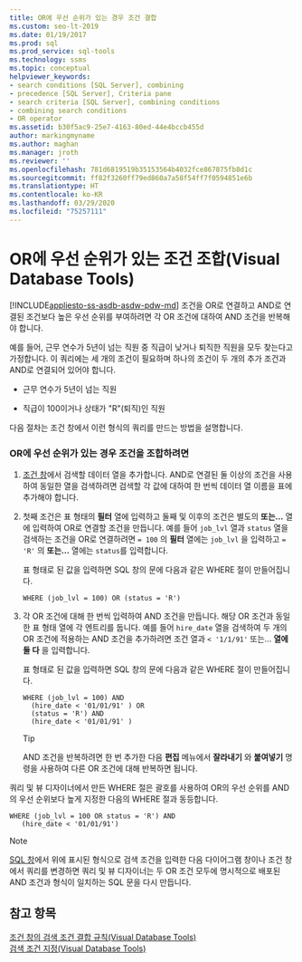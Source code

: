 ```yaml
---
title: OR에 우선 순위가 있는 경우 조건 결합
ms.custom: seo-lt-2019
ms.date: 01/19/2017
ms.prod: sql
ms.prod_service: sql-tools
ms.technology: ssms
ms.topic: conceptual
helpviewer_keywords:
- search conditions [SQL Server], combining
- precedence [SQL Server], Criteria pane
- search criteria [SQL Server], combining conditions
- combining search conditions
- OR operator
ms.assetid: b30f5ac9-25e7-4163-80ed-44e4bccb455d
author: markingmyname
ms.author: maghan
ms.manager: jroth
ms.reviewer: ''
ms.openlocfilehash: 781d6819519b35153564b4032fce867875fb8d1c
ms.sourcegitcommit: ff82f3260ff79ed860a7a58f54ff7f0594851e6b
ms.translationtype: HT
ms.contentlocale: ko-KR
ms.lasthandoff: 03/29/2020
ms.locfileid: "75257111"
---
```

# <a name="combine-conditions-when-or-has-precedence-visual-database-tools"></a>OR에 우선 순위가 있는 조건 조합(Visual Database Tools)
[!INCLUDE[appliesto-ss-asdb-asdw-pdw-md](../../includes/appliesto-ss-asdb-asdw-pdw-md.md)]
조건을 OR로 연결하고 AND로 연결된 조건보다 높은 우선 순위를 부여하려면 각 OR 조건에 대하여 AND 조건을 반복해야 합니다.  
  
예를 들어, 근무 연수가 5년이 넘는 직원 중 직급이 낮거나 퇴직한 직원을 모두 찾는다고 가정합니다. 이 쿼리에는 세 개의 조건이 필요하며 하나의 조건이 두 개의 추가 조건과 AND로 연결되어 있어야 합니다.  
  
-   근무 연수가 5년이 넘는 직원  
  
-   직급이 100이거나 상태가 "R"(퇴직)인 직원  
  
다음 절차는 조건 창에서 이런 형식의 쿼리를 만드는 방법을 설명합니다.  
  
### <a name="to-combine-conditions-when-or-has-precedence"></a>OR에 우선 순위가 있는 경우 조건을 조합하려면  
  
1.  [조건 창](../../ssms/visual-db-tools/criteria-pane-visual-database-tools.md)에서 검색할 데이터 열을 추가합니다. AND로 연결된 둘 이상의 조건을 사용하여 동일한 열을 검색하려면 검색할 각 값에 대하여 한 번씩 데이터 열 이름을 표에 추가해야 합니다.  
  
2.  첫째 조건은 표 형태의 **필터** 열에 입력하고 둘째 및 이후의 조건은 별도의 **또는...** 열에 입력하여 OR로 연결할 조건을 만듭니다. 예를 들어 `job_lvl` 열과 `status` 열을 검색하는 조건을 OR로 연결하려면 `= 100` 의 **필터** 열에는 `job_lvl` 을 입력하고 `= 'R'` 의 **또는...** 열에는 `status`를 입력합니다.  
  
    표 형태로 된 값을 입력하면 SQL 창의 문에 다음과 같은 WHERE 절이 만들어집니다.  
  
    ```  
    WHERE (job_lvl = 100) OR (status = 'R')  
    ```  
  
3.  각 OR 조건에 대해 한 번씩 입력하여 AND 조건을 만듭니다. 해당 OR 조건과 동일한 표 형태 열에 각 엔트리를 둡니다. 예를 들어 `hire_date` 열을 검색하여 두 개의 OR 조건에 적용하는 AND 조건을 추가하려면 조건 열과 `< '1/1/91'` 또는... **열에 둘 다** 을 입력합니다.  
  
    표 형태로 된 값을 입력하면 SQL 창의 문에 다음과 같은 WHERE 절이 만들어집니다.  
  
    ```  
    WHERE (job_lvl = 100) AND   
      (hire_date < '01/01/91' ) OR  
      (status = 'R') AND   
      (hire_date < '01/01/91' )  
    ```  
  
    > [!TIP]  
    > AND 조건을 반복하려면 한 번 추가한 다음 **편집** 메뉴에서 **잘라내기** 와 **붙여넣기** 명령을 사용하여 다른 OR 조건에 대해 반복하면 됩니다.  
  
쿼리 및 뷰 디자이너에서 만든 WHERE 절은 괄호를 사용하여 OR의 우선 순위를 AND의 우선 순위보다 높게 지정한 다음의 WHERE 절과 동등합니다.  
  
```  
WHERE (job_lvl = 100 OR status = 'R') AND  
   (hire_date < '01/01/91')  
```  
  
> [!NOTE]  
> [SQL 창](../../ssms/visual-db-tools/sql-pane-visual-database-tools.md)에서 위에 표시된 형식으로 검색 조건을 입력한 다음 다이어그램 창이나 조건 창에서 쿼리를 변경하면 쿼리 및 뷰 디자이너는 두 OR 조건 모두에 명시적으로 배포된 AND 조건과 형식이 일치하는 SQL 문을 다시 만듭니다.  
  
## <a name="see-also"></a>참고 항목  
[조건 창의 검색 조건 결합 규칙&#40;Visual Database Tools&#41;](../../ssms/visual-db-tools/conventions-combine-search-conditions-in-criteria-pane-visual-db-tools.md)  
[검색 조건 지정&#40;Visual Database Tools&#41;](../../ssms/visual-db-tools/specify-search-criteria-visual-database-tools.md)  
  
